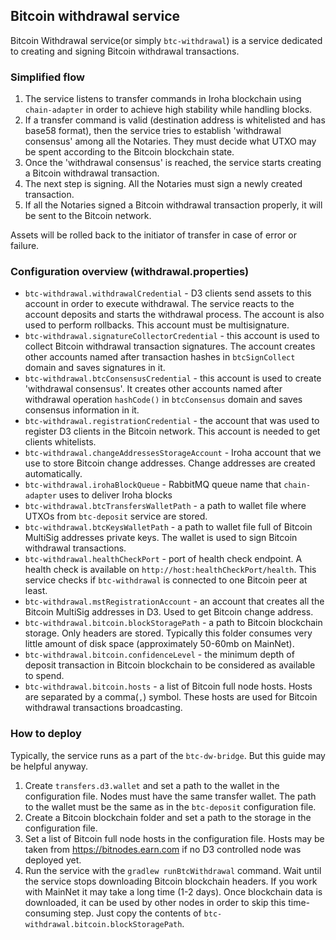 ## Bitcoin withdrawal service
Bitcoin Withdrawal service(or simply `btc-withdrawal`) is a service dedicated to creating and signing Bitcoin withdrawal transactions.

### Simplified flow
1) The service listens to transfer commands in Iroha blockchain using `chain-adapter` in order to achieve high stability while handling blocks.
2) If a transfer command is valid (destination address is whitelisted and has base58 format), then the service tries to establish 'withdrawal consensus' among all the Notaries. They must decide what UTXO may be spent according to the Bitcoin blockchain state.
3) Once the 'withdrawal consensus' is reached, the service starts creating a Bitcoin withdrawal transaction.
4) The next step is signing. All the Notaries must sign a newly created transaction.
5) If all the Notaries signed a Bitcoin withdrawal transaction properly, it will be sent to the Bitcoin network.

Assets will be rolled back to the initiator of transfer in case of error or failure.    
### Configuration overview (withdrawal.properties)
* `btc-withdrawal.withdrawalCredential` - D3 clients send assets to this account in order to execute withdrawal. The service reacts to the account deposits and starts the withdrawal process. The account is also used to perform rollbacks. This account must be multisignature.
* `btc-withdrawal.signatureCollectorCredential` - this account is used to collect Bitcoin withdrawal transaction signatures. The account creates other accounts named after transaction hashes in `btcSignCollect` domain and saves signatures in it.
* `btc-withdrawal.btcConsensusCredential` - this account is used to create 'withdrawal consensus'. It creates other accounts named after withdrawal operation `hashCode()` in `btcConsensus` domain and saves consensus information in it.
* `btc-withdrawal.registrationCredential` - the account that was used to register D3 clients in the Bitcoin network. This account is needed to get clients whitelists.
* `btc-withdrawal.changeAddressesStorageAccount` - Iroha account that we use to store Bitcoin change addresses. Change addresses are created automatically. 
* `btc-withdrawal.irohaBlockQueue` - RabbitMQ queue name that `chain-adapter` uses to deliver Iroha blocks
* `btc-withdrawal.btcTransfersWalletPath` - a path to wallet file where UTXOs from `btc-deposit` service are stored. 
* `btc-withdrawal.btcKeysWalletPath` - a path to wallet file full of Bitcoin MultiSig addresses private keys. The wallet is used to sign Bitcoin withdrawal transactions.
* `btc-withdrawal.healthCheckPort` - port of health check endpoint. A health check is available on `http://host:healthCheckPort/health`. This service checks if `btc-withdrawal` is connected to one Bitcoin peer at least. 
* `btc-withdrawal.mstRegistrationAccount` - an account that creates all the Bitcoin MultiSig addresses in D3. Used to get Bitcoin change address.
* `btc-withdrawal.bitcoin.blockStoragePath` - a path to Bitcoin blockchain storage.  Only headers are stored. Typically this folder consumes very little amount of disk space (approximately 50-60mb on MainNet).
* `btc-withdrawal.bitcoin.confidenceLevel` - the minimum depth of deposit transaction in Bitcoin blockchain to be considered as available to spend.
* `btc-withdrawal.bitcoin.hosts` - a list of Bitcoin full node hosts. Hosts are separated by a comma(`,`) symbol. These hosts are used for Bitcoin withdrawal transactions broadcasting. 

### How to deploy

Typically, the service runs as a part of the `btc-dw-bridge`. But this guide may be helpful anyway.
1) Create `transfers.d3.wallet` and set a path to the wallet in the configuration file. Nodes must have the same transfer wallet. The path to the wallet must be the same as in the `btc-deposit` configuration file.
2) Create a Bitcoin blockchain folder and set a path to the storage in the configuration file.
3) Set a list of Bitcoin full node hosts in the configuration file. Hosts may be taken from https://bitnodes.earn.com if no D3 controlled node was deployed yet.
4)  Run the service with the `gradlew runBtcWithdrawal` command. Wait until the service stops downloading  Bitcoin blockchain headers. If you work with MainNet it may take a long time (1-2 days). Once blockchain data is downloaded, it can be used by other nodes in order to skip this time-consuming step. Just copy the contents of `btc-withdrawal.bitcoin.blockStoragePath`.
